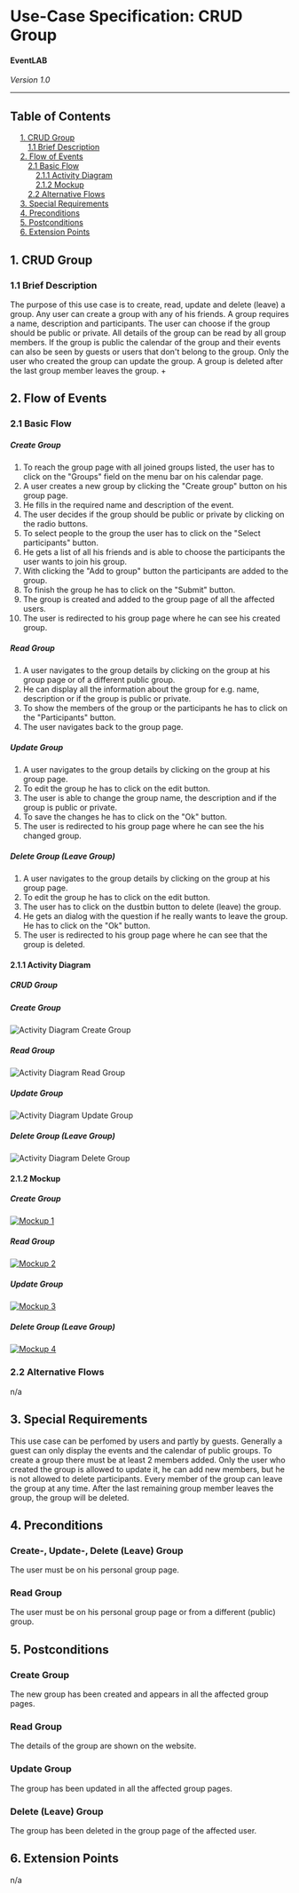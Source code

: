 # Use-Case Specification: CRUD Group
#### EventLAB

*Version 1.0*

---
## Table of Contents

&emsp; [1. CRUD Group](#1-crud-group)<br/>
&emsp;&emsp; [1.1 Brief Description](#11-brief-description)<br/>
&emsp; [2. Flow of Events](#2-flow-of-events)<br/>
&emsp;&emsp; [2.1 Basic Flow](#21-basic-flow)<br/>
&emsp;&emsp;&emsp; [2.1.1 Activity Diagram](#211-activity-diagram)<br/>
&emsp;&emsp;&emsp; [2.1.2 Mockup](#212-mockup)<br/>
&emsp;&emsp; [2.2 Alternative Flows](#22-alternative-flows)<br/>
&emsp; [3. Special Requirements](#3-special-requirements)<br/>
&emsp; [4. Preconditions](#4-preconditions)<br/>
&emsp; [5. Postconditions](#5-postconditions)<br/>
&emsp; [6. Extension Points](#6-extension-points)<br/>

## 1. CRUD Group

### 1.1 Brief Description

The purpose of this use case is to create, read, update and delete (leave) a group. 
Any user can create a group with any of his friends. A group requires a name, description and participants. The user can choose if the group should be public or private.
All details of the group can be read by all group members. If the group is public the calendar of the group and their events can also be seen by guests or users that don't belong to the group.
Only the user who created the group can update the group.
A group is deleted after the last group member leaves the group.
+
## 2. Flow of Events

### 2.1 Basic Flow

##### Create Group
1.  To reach the group page with all joined groups listed, the user has to click on the "Groups" field on the menu bar on his calendar page.
2.  A user creates a new group by clicking the "Create group" button on his group page.
3.  He fills in the required name and description of the event.
4.  The user decides if the group should be public or private by clicking on the radio buttons.
5.  To select people to the group the user has to click on the "Select participants" button.
6.  He gets a list of all his friends and is able to choose the participants the user wants to join his group.
7.  With clicking the "Add to group" button the participants are added to the group.
8.  To finish the group he has to click on the "Submit" button.
9.  The group is created and added to the group page of all the affected users.
10. The user is redirected to his group page where he can see his created group.

##### Read Group
1. A user navigates to the group details by clicking on the group at his group page or of a different public group.
2. He can display all the information about the group for e.g. name, description or if the group is public or private.
3. To show the members of the group or the participants he has to click on the "Participants" button.
5. The user navigates back to the group page.

##### Update Group
1. A user navigates to the group details by clicking on the group at his group page.
2. To edit the group he has to click on the edit button.
3. The user is able to change the group name, the description and if the group is public or private.
4. To save the changes he has to click on the "Ok" button.
5. The user is redirected to his group page where he can see the his changed group.

##### Delete Group (Leave Group)
1. A user navigates to the group details by clicking on the group at his group page.
2. To edit the group he has to click on the edit button.
3. The user has to click on the dustbin button to delete (leave) the group.
4. He gets an dialog with the question if he really wants to leave the group. He has to click on the "Ok" button.
4. The user is redirected to his group page where he can see that the group is deleted.

#### 2.1.1 Activity Diagram

##### CRUD Group
##### Create Group
![Activity Diagram Create Group](Activity%20Diagrams/Activity-Diagram-Create-Group.png)

##### Read Group
![Activity Diagram Read Group](Activity%20Diagrams/Activity-Diagram-Read-Group.png)

##### Update Group
![Activity Diagram Update Group](Activity%20Diagrams/Activity-Diagram-Update-Group.png)

##### Delete Group (Leave Group)
![Activity Diagram Delete Group](Activity%20Diagrams/Activity-Diagram-Delete-Group.png)

#### 2.1.2 Mockup

##### Create Group
[![Mockup 1](Mockups/Create_Group/03%20-%20Create%20New%20Group.png)](https://github.com/tarjmp/eventlab-doc/tree/master/Software%20Requirements%20Specification/Use%20Cases/CRUD%20Group/Mockups/Create_Group)

##### Read Group 
[![Mockup 2](Mockups/Read_Group/04%20-%20Group%20Detail%20Site.png)](https://github.com/tarjmp/eventlab-doc/tree/master/Software%20Requirements%20Specification/Use%20Cases/CRUD%20Group/Mockups/Read_Group)

##### Update Group
[![Mockup 3](Mockups/Update_Group/05%20-%20Edit%20Group.png)](https://github.com/tarjmp/eventlab-doc/tree/master/Software%20Requirements%20Specification/Use%20Cases/CRUD%20Group/Mockups/Update_Group)

##### Delete Group (Leave Group)
[![Mockup 4](Mockups/Delete_Group/06%20-%20Leave%20Group.png)](https://github.com/tarjmp/eventlab-doc/tree/master/Software%20Requirements%20Specification/Use%20Cases/CRUD%20Group/Mockups/Delete_Group)


### 2.2 Alternative Flows

n/a

## 3. Special Requirements

This use case can be perfomed by users and partly by guests. Generally a guest can only display the events and the calendar of public groups.
To create a group there must be at least 2 members added.
Only the user who created the group is allowed to update it, he can add new members, but he is not allowed to delete participants.
Every member of the group can leave the group at any time. After the last remaining group member leaves the group, the group will be deleted. 

## 4. Preconditions

### Create-, Update-, Delete (Leave) Group
The user must be on his personal group page.

### Read Group
The user must be on his personal group page or from a different (public) group.

## 5. Postconditions

### Create Group
The new group has been created and appears in all the affected group pages.

### Read Group
The details of the group are shown on the website.

### Update Group
The group has been updated in all the affected group pages.

### Delete (Leave) Group
The group has been deleted in the group page of the affected user.

## 6. Extension Points

n/a
